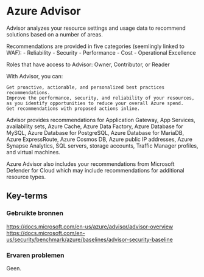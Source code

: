 # Azure Advisor
Advisor analyzes your resource settings and usage data to recommend solutions based on a number of areas. 

Recommendations are provided in five categories (seemlingly linked to WAF):
    -   Reliability 
    -   Security
    -   Performance
    -   Cost
    -   Operational Excellence

Roles that have access to Advisor: Owner, Contributor, or Reader
  
With Advisor, you can:

    Get proactive, actionable, and personalized best practices recommendations.
    Improve the performance, security, and reliability of your resources, as you identify opportunities to reduce your overall Azure spend.
    Get recommendations with proposed actions inline.

Advisor provides recommendations for Application Gateway, App Services, availability sets, Azure Cache, Azure Data Factory, Azure Database for MySQL, Azure Database for PostgreSQL, Azure Database for MariaDB, Azure ExpressRoute, Azure Cosmos DB, Azure public IP addresses, Azure Synapse Analytics, SQL servers, storage accounts, Traffic Manager profiles, and virtual machines.

Azure Advisor also includes your recommendations from Microsoft Defender for Cloud which may include recommendations for additional resource types.

## Key-terms


### Gebruikte bronnen
https://docs.microsoft.com/en-us/azure/advisor/advisor-overview  
https://docs.microsoft.com/en-us/security/benchmark/azure/baselines/advisor-security-baseline  

### Ervaren problemen
Geen.
